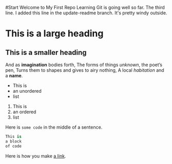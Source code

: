 #Start
Welcome to My First Repo
Learning Git is going well so far.
The third line.
I added this line in the update-readme branch.
It's pretty windy outside.

# This is a large heading

## This is a smaller heading

And as **imagination** bodies forth,
The forms of things *unknown*, the poet’s pen,
Turns them to shapes and gives to airy nothing,
A local *habitation* and a **name**.

- This is
- an unordered
- list

1. This is
2. an ordered
3. list

Here is `some code` in the middle of a sentence.

```python
This is
a block
of code
```

Here is how you make [a link](https://www.wikipedia.org/).
